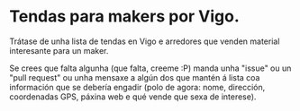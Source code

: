 # Tendas para makers por Vigo.

Trátase de unha lista de tendas en Vigo e arredores que venden material interesante para un maker.

Se crees que falta algunha (que falta, creeme :P) manda unha "issue" ou un "pull request" ou unha mensaxe a algún dos que mantén á lista coa información que se debería engadir (polo de agora: nome, dirección, coordenadas GPS, páxina web e qué vende que sexa de interese).
